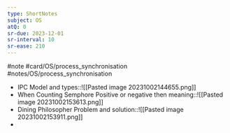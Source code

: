 ```yaml
---
type: ShortNotes
subject: OS
atQ: 0
sr-due: 2023-12-01
sr-interval: 10
sr-ease: 210
---
```

#note
#card/OS/process_synchronisation
#notes/OS/process_synchronisation
- IPC  Model and types::![[Pasted image 20231002144655.png]] <!--SR:!2024-01-28,66,270-->
- When Counting Semphore Positive or negative then meaning::![[Pasted image 20231002153613.png]] <!--SR:!2023-12-14,33,270-->
- Dining Philosopher Problem and solution::![[Pasted image 20231002153911.png]] <!--SR:!2023-12-18,25,290-->
- 